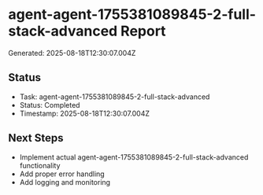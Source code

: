 # agent-agent-1755381089845-2-full-stack-advanced Report

Generated: 2025-08-18T12:30:07.004Z

## Status
- Task: agent-agent-1755381089845-2-full-stack-advanced
- Status: Completed
- Timestamp: 2025-08-18T12:30:07.004Z

## Next Steps
- Implement actual agent-agent-1755381089845-2-full-stack-advanced functionality
- Add proper error handling
- Add logging and monitoring
